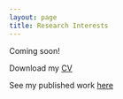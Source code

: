 ```yaml
---
layout: page
title: Research Interests
---
```


<p class="message">
 Coming soon!
</p>

<p>
Download my <a href="CV_physics.pdf">CV</a>
</p>
<p>
See my published work <a href="https://orcid.org/0000-0001-9815-5411/print"> here</a>
</p>
